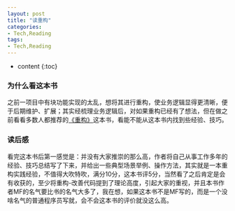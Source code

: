 ```yaml
---
layout: post
title: "读重构"
categories: 
- Tech,Reading
tags:
- Tech,Reading
---
```


* content
{:toc}

### 为什么看这本书
之前一项目中有块功能实现的太乱，想将其进行重构，使业务逻辑显得更清晰，便于后期维护、扩展；其实经梳理业务逻辑后，对如果重构已经有了想法，但在做之前看看多数人都推荐的[《重构》](https://book.douban.com/subject/4262627/)这本书，看能不能从这本书内找到些经验、技巧。

### 读后感
看完这本书后第一感觉是：并没有大家推崇的那么高，作者将自己从事工作多年的经验、技巧总结写了下来，并给出一些典型场景举例、操作方法，其实就是一本重构实践经验，不值得大吹特吹，满分10分，这本书评5分，当然看了之后肯定是会有收获的，至少将重构-改善代码提到了理论高度，引起大家的重视，并且本书作者MF的名气要比书的名气大多了，我在想，如果这本书不是MF写的，而是一个没啥名气的普通程序员写就，会不会这本书的评价就没这么高。



